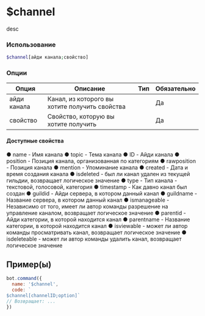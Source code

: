 # $channel
desc
### Использование
```php
$channel[айди канала;свойство]
```

### Опции

| Опция | Описание | Тип | Обязательно |
|--------|-------------|------|----------|
| айди канала | Канал, из которого вы хотите получить свойства | | Да | 
| свойство | Свойство, которую вы хотите получить |  | Да | 

#### Доступные свойства

● name - Имя канала
● topic - Тема канала
● ID - Айди канала
● position - Позиция канала, организованная по категориям
● rawposition - Позиция канала
● mention - Упоминание канала
● created - Дата и время создания канала
● isdeleted - был ли канал удален из текущей гильдии, возвращает логическое значение
● type - Тип канала - текстовой, голосовой, категория
● timestamp - Как давно канал был создан
● guildid - Айди сервера, в котором данный канал
● guildname - Название сервера, в котором данный канал
● ismanageable - Независимо от того, имеет ли автор команды разрешение на управление каналом, возвращает логическое значение
● parentid - Айди категории, в которой находится канал
● parentname - Название категории, в которой находится канал
● isviewable - может ли автор команды просматривать канал, возвращает логическое значение
● isdeleteable -  может ли автор команды удалить канал, возвращает логическое значение

## Пример(ы)
```javascript
bot.command({
  name: '$channel',
  code: `
$channel[channelID;option]`
// Возвращает: ...
})
```
